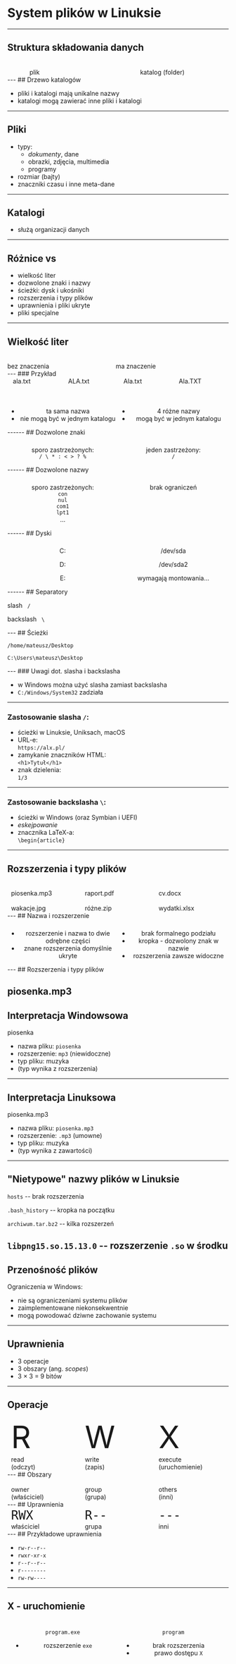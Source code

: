 # System plików w Linuksie
------
## Struktura składowania danych

<div style='display: flex; justify-content: space-around;'>
<div style='width: 30%' class=fragment>
  <i class='fa fa-file'></i><br>
  plik
</div>
<div style='width: 30%' class=fragment>
  <i class='fa fa-folder'></i><br>
  katalog (folder)
</div>
</div>
---
<!-- .slide: data-autofragments -->
## Drzewo katalogów

- pliki i katalogi mają unikalne nazwy
- katalogi mogą zawierać inne pliki i katalogi
---
<!-- .slide: data-autofragments -->
## Pliki

- typy:
  - *dokumenty*, dane
  - obrazki, zdjęcia, multimedia
  - programy
- rozmiar (bajty)
- znaczniki czasu i inne meta-dane
---
<!-- .slide: data-autofragments -->
## Katalogi

- służą organizacji danych
------
<!-- .slide: data-autofragments -->
<!-- .slide: data-background="#eee" -->
## Różnice <i class='fab fa-linux'></i> vs <i class='fab fa-windows'></i>

- wielkość liter
- dozwolone znaki i nazwy
- ścieżki: dysk i ukośniki
- rozszerzenia i typy plików
- uprawnienia i pliki ukryte
- pliki specjalne
------
<!-- .slide: data-autofragments -->
<!-- .slide: data-background="#eee" -->
## Wielkość liter

<div style='display: flex'>
<div style='width: 49%' class=fragment>
  <i class='fab fa-windows'></i><br>
  bez znaczenia
</div>
<div style='width: 49%' class=fragment>
  <i class='fab fa-linux'></i><br>
  ma znaczenie
</div>
</div>
---
<!-- .slide: data-autofragments -->
<!-- .slide: data-background="#eee" -->
### Przykład

<div style='display: flex; justify-content: space-around; padding-bottom: 2em;'>
<div style='width: 20%' class=fragment>
<i class='fa fa-file'></i> ala.txt
</div>
<div style='width: 20%' class=fragment>
<i class='fa fa-file'></i> ALA.txt
</div>
<div style='width: 20%' class=fragment>
<i class='fa fa-file'></i> Ala.txt
</div>
<div style='width: 20%' class=fragment>
<i class='fa fa-file'></i> Ala.TXT
</div>
</div>

<div style='display: flex; justify-content: space-around;'>
<div style='width: 49%; text-align: center'>
  <h3 class='fragment fab fa-windows'></h3>
  <ul>
  <li>ta sama nazwa</li>
  <li>nie mogą być w jednym katalogu</li>
  </ul>
</div>
<div style='width: 49%; text-align: center;'>
  <h3 class='fragment fab fa-linux'></i></h3>
  <ul>
  <li>4 różne nazwy</li>
  <li>mogą być w jednym katalogu</li>
  </ul>
</div>
</div>
------
<!-- .slide: data-autofragments -->
<!-- .slide: data-background="#eee" -->
## Dozwolone znaki

<div style='display: flex; justify-content: space-around;'>
<div style='width: 40%; text-align: center'>
  <h3 class='fragment fab fa-windows'></h3>
  <p>sporo zastrzeżonych:<br> <code>/ \ * : < > ? %</code></p>
</div>
<div style='width: 40%; text-align: center;'>
  <h3 class='fragment fab fa-linux'></i></h3>
  <p>jeden zastrzeżony:<br> <code>/</code></p>
</div>
</div>
------
<!-- .slide: data-autofragments -->
<!-- .slide: data-background="#eee" -->
## Dozwolone nazwy

<div style='display: flex; justify-content: space-around;'>
<div style='width: 40%; text-align: center'>
  <h3 class='fragment fab fa-windows'></h3>
  <p>sporo zastrzeżonych:<br>
  <code>con</code><br>
  <code>nul</code><br>
  <code>com1</code><br>
  <code>lpt1</code><br>
  ...
  </p>
</div>
<div style='width: 40%; text-align: center;'>
  <h3 class='fragment fab fa-linux'></i></h3>
  <p>brak ograniczeń</p>
</div>
</div>
------
<!-- .slide: data-autofragments -->
<!-- .slide: data-background="#eee" -->
## Dyski

<div style='display: flex; justify-content: space-around;'>
<div style='width: 40%; text-align: center'>
  <h3 class='fragment fab fa-windows'></h3>
  <p><i class='fa fa-hdd'></i> C:</p>
  <p><i class='fa fa-hdd'></i> D:</p>
  <p><i class='fa fa-hdd'></i> E:</p>
  </p>
</div>
<div style='width: 40%; text-align: center;'>
  <h3 class='fragment fab fa-linux'></i></h3>
  <p><i class='fa fa-hdd'></i> /dev/sda</p>
  <p><i class='fa fa-hdd'></i> /dev/sda2</p>
  <p>wymagają montowania...</p>
</div>
</div>
------
<!-- .slide: data-autofragments -->
<!-- .slide: data-background="#eee" -->
## Separatory

<p><i class='fab fa-linux'></i> slash <code> / </code></p>
<p><i class='fab fa-windows'></i> backslash <code> \ </code></p>
---
<!-- .slide: data-autofragments -->
<!-- .slide: data-background="#eee" -->
## Ścieżki

<p><i class='fab fa-linux'></i> <code>/home/mateusz/Desktop</code></p>
<p><i class='fab fa-windows'></i> <code>C:\Users\mateusz\Desktop</code></p>
---
<!-- .slide: data-autofragments -->
### Uwagi dot. slasha i backslasha

- w Windows można użyć slasha zamiast backslasha
- `C:/Windows/System32` zadziała
---
<!-- .slide: data-autofragments -->
### Zastosowanie slasha `/`:

- ścieżki w Linuksie, Uniksach, macOS
- URL-e:  
  `https://alx.pl/`
- zamykanie znaczników HTML:  
  `<h1>Tytuł</h1>`
- znak dzielenia:  
  `1/3`
---
<!-- .slide: data-autofragments -->
### Zastosowanie backslasha `\`:

- ścieżki w Windows (oraz Symbian i UEFI)
- *eskejpowanie*
- znacznika LaTeX-a:  
  `\begin{article}`
------
<!-- .slide: data-autofragments -->
## Rozszerzenia i typy plików

<div style='display: flex; justify-content: space-around; flex-wrap: wrap;'>
<div style='width: 30%' class=fragment>
<i class='fa fa-file-audio'></i><br>piosenka.mp3
</div>
<div style='width: 30%' class=fragment>
<i class='fa fa-file-pdf'></i><br>raport.pdf
</div>
<div style='width: 30%' class=fragment>
<i class='fa fa-file-word'></i><br>cv.docx
</div>
<div style='width: 30%' class=fragment>
<i class='fa fa-file-image'></i><br>wakacje.jpg
</div>
<div style='width: 30%' class=fragment>
<i class='fa fa-file-archive'></i><br>różne.zip
</div>
<div style='width: 30%' class=fragment>
<i class='fa fa-file-excel'></i><br>wydatki.xlsx
</div>
</div>
---
<!-- .slide: data-autofragments -->
<!-- .slide: data-background="#eee" -->
## Nazwa i rozszerzenie

<div style='display: flex; justify-content: space-around;'>
<div style='width: 49%; text-align: center'>
  <h3 class='fragment fab fa-windows'></h3>
  <ul>
  <li>rozszerzenie i nazwa to dwie odrębne części</li>
  <li>znane rozszerzenia domyślnie ukryte</li>
  </ul>
</div>
<div style='width: 49%; text-align: center;'>
  <h3 class='fragment fab fa-linux'></i></h3>
  <ul>
  <li>brak formalnego podziału</li>
  <li>kropka - dozwolony znak w nazwie</li>
  <li>rozszerzenia zawsze widoczne</li>
  </ul>
</div>
</div>
---
<!-- .slide: data-autofragments -->
<!-- .slide: data-background="#eee" -->
## Rozszerzenia i typy plików

<i class='fa fa-file-audio'></i> piosenka.mp3
---
<!-- .slide: data-autofragments -->
<!-- .slide: data-background="#eee" -->
## Interpretacja Windowsowa

<i class='fa fa-file-audio'></i> piosenka

- nazwa pliku: `piosenka`
- rozszerzenie: `mp3` (niewidoczne)
- typ pliku: muzyka
- (typ wynika z rozszerzenia)
---
<!-- .slide: data-autofragments -->
<!-- .slide: data-background="#eee" -->
## Interpretacja Linuksowa

<i class='fa fa-file-audio'></i> piosenka.mp3

- nazwa pliku: `piosenka.mp3`
- rozszerzenie: `.mp3` (umowne)
- typ pliku: muzyka
- (typ wynika z zawartości)
---
<!-- .slide: data-autofragments -->
<!-- .slide: data-background="#eee" -->
## "Nietypowe" nazwy plików w Linuksie

<i class='fa fa-file'></i> `hosts` -- brak rozszerzenia

<i class='fa fa-file'></i> `.bash_history` -- kropka na początku

<i class='fa fa-file'></i> `archiwum.tar.bz2` -- kilka rozszerzeń

<i class='fa fa-file'></i> `libpng15.so.15.13.0` -- rozszerzenie `.so` w środku
---
<!-- .slide: data-autofragments -->
## Przenośność plików

Ograniczenia w Windows:
- nie są ograniczeniami systemu plików
- zaimplementowane niekonsekwentnie
- mogą powodować dziwne zachowanie systemu
------
<!-- .slide: data-autofragments -->
## Uprawnienia

- 3 operacje
- 3 obszary (ang. *scopes*)
- 3 × 3 = 9 bitów
---
## Operacje

<div style='display: flex; justify-content: space-around; flex-wrap: wrap;'>
<div style='width: 30%' class=fragment>
<span style='font-size: 5em'>R</span><br>
read<br>
(odczyt)
</div>
<div style='width: 30%' class=fragment>
<span style='font-size: 5em'>W</span><br>
write<br>
(zapis)
</div>
<div style='width: 30%' class=fragment>
<span style='font-size: 5em'>X</span><br>
execute<br>
(uruchomienie)
</div>
</div>
---
## Obszary
<div style='display: flex; justify-content: space-around; flex-wrap: wrap;'>
<div style='width: 30%' class=fragment>
<span style='font-size: 5em' class='fa fa-user'></span><br>
owner<br>
(właściciel)
</div>
<div style='width: 30%' class=fragment>
<span style='font-size: 5em' class='fa fa-users'></span><br>
group<br>
(grupa)
</div>
<div style='width: 30%' class=fragment>
<span style='font-size: 5em' class='fa fa-globe'></span><br>
others<br>
(inni)
</div>
</div>
---
## Uprawnienia
<div style='display: flex; justify-content: space-around; flex-wrap: wrap;'>
<div style='width: 30%' class=fragment>
<code style='font-size: 2em'>RWX</code><br>
właściciel
</div>
<div style='width: 30%' class=fragment>
<code style='font-size: 2em'>R--</code><br>
grupa
</div>
<div style='width: 30%' class=fragment>
<code style='font-size: 2em'>---</code><br>
inni
</div>
</div>
---
<!-- .slide: data-autofragments -->
## Przykładowe uprawnienia

- `rw-r--r--`
- `rwxr-xr-x`
- `r--r--r--`
- `r--------`
- `rw-rw----`
---
## X - uruchomienie

<div style='display: flex; justify-content: space-around;'>
<div style='width: 45%; text-align: center' class=fragment>
  <h3 class='fab fa-windows'></h3>
  <p><i class='fa fa-file'></i> <code>program.exe</code></p>
  <ul>
  <li>rozszerzenie <code>exe</code></li>
  </ul>
</div>
<div style='width: 45%; text-align: center;' class=fragment>
  <h3 class='fab fa-linux'></h3>
  <p><i class='fa fa-file'></i> <code>program</code></p>
  <ul>
  <li>brak rozszerzenia</li>
  <li>prawo dostępu <code>X</code></li>
  </ul>
</div>
</div>

